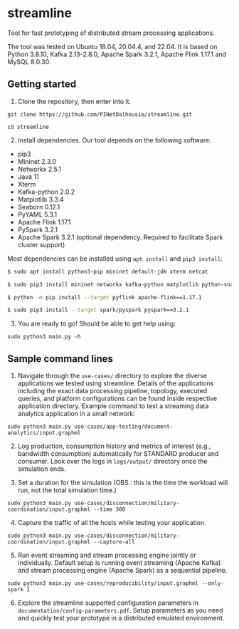 # streamline

Tool for fast prototyping of distributed stream processing applications.

The tool was tested on Ubuntu 18.04, 20.04.4, and 22.04. It is based on Python 3.8.10, Kafka 2.13-2.8.0, Apache Spark 3.2.1, Apache Flink 1.17.1 and MySQL 8.0.30.

## Getting started

1. Clone the repository, then enter into it.

```git clone https://github.com/PINetDalhousie/streamline.git```

```cd streamline```

2. Install dependencies. Our tool depends on the following software:

  - pip3
  - Mininet 2.3.0
  - Networkx 2.5.1
  - Java 11
  - Xterm
  - Kafka-python 2.0.2
  - Matplotlib 3.3.4
  - Seaborn 0.12.1
  - PyYAML 5.3.1
  - Apache Flink 1.17.1
  - PySpark 3.2.1
  - Apache Spark 3.2.1 (optional dependency. Required to facilitate Spark cluster support)

  Most dependencies can be installed using `apt install` and `pip3 install`:
  
  ```bash
  $ sudo apt install python3-pip mininet default-jdk xterm netcat
  
  $ sudo pip3 install mininet networkx kafka-python matplotlib python-snappy lz4 seaborn pyyaml seaborn

  $ python -m pip install --target pyflink apache-flink==1.17.1
  
  $ sudo pip3 install --target spark/pyspark pyspark==3.2.1
  ```

  3. You are ready to go! Should be able to get help using:

  ```sudo python3 main.py -h```
  
  ## Sample command lines
  
  1) Navigate through the ```use-cases/``` directory to explore the diverse applications we tested using streamline.  Details of the applications including the exact data processing pipeline, topology, executed queries, and platform configurations can be found inside respective application directory. Example command to test a streaming data analytics application in a small network: 
  
  ```sudo python3 main.py use-cases/app-testing/document-analytics/input.graphml```
  
  2) Log  production, consumption history and metrics of interest (e.g., bandwidth consumption) automatically for STANDARD producer and consumer. Look over the logs in `logs/output/` directory once the simulation ends.
    
  3) Set a duration for the simulation (OBS.: this is the time the workload will run, not the total simulation time.)

  ```sudo python3 main.py use-cases/disconnection/military-coordination/input.graphml --time 300```

  4) Capture the traffic of all the hosts while testing your application.

  ```sudo python3 main.py use-cases/disconnection/military-coordination/input.graphml --capture-all```

  5) Run event streaming and stream processing engine jointly or individually. Default setup is running event streaming (Apache Kafka) and stream processing engine (Apache Spark) as a sequential pipeline.

  ```sudo python3 main.py use-cases/reproducibility/input.graphml --only-spark 1```

  6) Explore the streamline supported configuration parameters in ```documentation/config-parameters.pdf```. Setup parameters as you need and quickly test your prototype in a distributed emulated environment.
